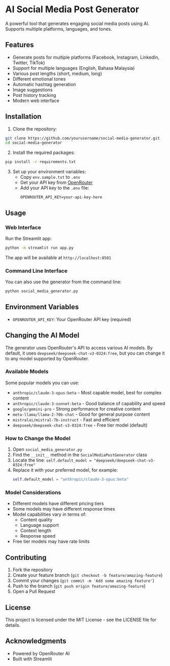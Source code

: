 # AI Social Media Post Generator

A powerful tool that generates engaging social media posts using AI. Supports multiple platforms, languages, and tones.

## Features

- Generate posts for multiple platforms (Facebook, Instagram, LinkedIn, Twitter, TikTok)
- Support for multiple languages (English, Bahasa Malaysia)
- Various post lengths (short, medium, long)
- Different emotional tones
- Automatic hashtag generation
- Image suggestions
- Post history tracking
- Modern web interface

## Installation

1. Clone the repository:
```bash
git clone https://github.com/yourusername/social-media-generator.git
cd social-media-generator
```

2. Install the required packages:
```bash
pip install -r requirements.txt
```

3. Set up your environment variables:
   - Copy `env.sample.txt` to `.env`
   - Get your API key from [OpenRouter](https://openrouter.ai/)
   - Add your API key to the `.env` file:
     ```
     OPENROUTER_API_KEY=your-api-key-here
     ```

## Usage

### Web Interface
Run the Streamlit app:
```bash
python -m streamlit run app.py
```

The app will be available at `http://localhost:8501`

### Command Line Interface
You can also use the generator from the command line:
```bash
python social_media_generator.py
```

## Environment Variables

- `OPENROUTER_API_KEY`: Your OpenRouter API key (required)

## Changing the AI Model

The generator uses OpenRouter's API to access various AI models. By default, it uses `deepseek/deepseek-chat-v3-0324:free`, but you can change it to any model supported by OpenRouter.

### Available Models
Some popular models you can use:
- `anthropic/claude-3-opus:beta` - Most capable model, best for complex content
- `anthropic/claude-3-sonnet:beta` - Good balance of capability and speed
- `google/gemini-pro` - Strong performance for creative content
- `meta-llama/llama-2-70b-chat` - Good for general purpose content
- `mistralai/mistral-7b-instruct` - Fast and efficient
- `deepseek/deepseek-chat-v3-0324:free` - Free tier model (default)

### How to Change the Model
1. Open `social_media_generator.py`
2. Find the `__init__` method in the `SocialMediaPostGenerator` class
3. Locate the line: `self.default_model = "deepseek/deepseek-chat-v3-0324:free"`
4. Replace it with your preferred model, for example:
   ```python
   self.default_model = "anthropic/claude-3-opus:beta"
   ```

### Model Considerations
- Different models have different pricing tiers
- Some models may have different response times
- Model capabilities vary in terms of:
  - Content quality
  - Language support
  - Context length
  - Response speed
- Free tier models may have rate limits

## Contributing

1. Fork the repository
2. Create your feature branch (`git checkout -b feature/amazing-feature`)
3. Commit your changes (`git commit -m 'Add some amazing feature'`)
4. Push to the branch (`git push origin feature/amazing-feature`)
5. Open a Pull Request

## License

This project is licensed under the MIT License - see the LICENSE file for details.

## Acknowledgments

- Powered by OpenRouter AI
- Built with Streamlit 